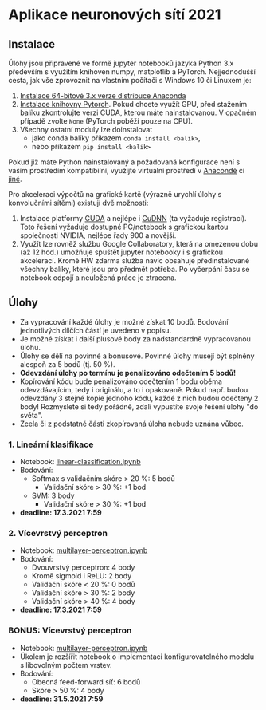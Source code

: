 # Aplikace neuronových sítí 2021

## Instalace

Úlohy jsou připravené ve formě jupyter notebooků jazyka Python 3.x především s využitím knihoven numpy, matplotlib a PyTorch. Nejjednodušší cesta, jak vše zprovoznit na vlastním počítači s Windows 10 či Linuxem je:

1. [Instalace 64-bitové 3.x verze distribuce Anaconda](https://www.anaconda.com/distribution/#download-section)
2. [Instalace knihovny Pytorch](https://pytorch.org/get-started/locally/). Pokud chcete využít GPU, před stažením balíku zkontrolujte verzi CUDA, kterou máte nainstalovanou. V opačném případě zvolte `None` (PyTorch poběží pouze na CPU).
3. Všechny ostatní moduly lze doinstalovat
   - jako conda balíky příkazem `conda install <balik>`,
   - nebo příkazem `pip install <balik>`

Pokud již máte Python nainstalovaný a požadovaná konfigurace není s vaším prostředím kompatibilní, využijte virtuální prostředí v [Anacondě](https://conda.io/projects/conda/en/latest/user-guide/tasks/manage-environments.html) či [jiné](https://stackoverflow.com/a/41573588).

Pro akceleraci výpočtů na grafické kartě (výrazně urychlí úlohy s konvolučními sítěmi) existují dvě možnosti:

   1. Instalace platformy [CUDA](https://developer.nvidia.com/cuda-downloads) a nejlépe i [CuDNN](https://developer.nvidia.com/cudnn) (ta vyžaduje registraci). Toto řešení vyžaduje dostupné PC/notebook s grafickou kartou společnosti NVIDIA, nejlépe řady 900 a novější.
   2. Využít lze rovněž službu Google Collaboratory, která na omezenou dobu (až 12 hod.) umožňuje spuštět jupyter notebooky i s grafickou akcelerací. Kromě HW zdarma služba navíc obsahuje předinstalované všechny balíky, které jsou pro předmět potřeba. Po vyčerpání času se notebook odpojí a neuložená práce je ztracena.

## Úlohy

- Za vypracování každé úlohy je možné získat 10 bodů. Bodování jednotlivých dílčích částí je uvedeno v popisu.
- Je možné získat i další plusové body za nadstandardně vypracovanou úlohu.
- Úlohy se dělí na povinné a bonusové. Povinné úlohy musejí být splněny alespoň za 5 bodů (tj. 50 %). 
- **Odevzdání úlohy po termínu je penalizováno odečtením 5 bodů!**
- Kopírování kódu bude penalizováno odečtením 1 bodu oběma odevzdávajícím, tedy i originálu, a to i opakovaně. Pokud např. budou odevzdány 3 stejné kopie jednoho kódu, každé z nich budou odečteny 2 body! Rozmyslete si tedy pořádně, zdali vypustíte svoje řešení úlohy "do světa".
- Zcela či z podstatné části zkopírovaná úloha nebude uznána vůbec.

### 1. Lineární klasifikace
- Notebook: [linear-classification.ipynb](linear-classification.ipynb)
- Bodování:
  - Softmax s validačním skóre > 20 %: 5 bodů
    - Validační skóre > 30 %: +1 bod
  - SVM: 3 body
    - Validační skóre > 30 %: +1 bod
- **deadline: 17.3.2021 7:59**

  
### 2. Vícevrstvý perceptron
- Notebook: [multilayer-perceptron.ipynb](multilayer-perceptron.ipynb)
- Bodování:
  - Dvouvrstvý perceptron: 4 body
  - Kromě sigmoid i ReLU: 2 body
  - Validační skóre < 20 %: 0 bodů
  - Validační skóre > 30 %: 2 body
  - Validační skóre > 40 %: 4 body
- **deadline: 17.3.2021 7:59**

### BONUS: Vícevrstvý perceptron
- Notebook: [multilayer-perceptron.ipynb](multilayer-perceptron.ipynb)
- Úkolem je rozšířit notebook o implementaci konfigurovatelného modelu s libovolným počtem vrstev.
- Bodování:
  - Obecná feed-forward síť: 6 bodů
  - Skóre > 50 %: 4 body
- **deadline: 31.5.2021 7:59**

